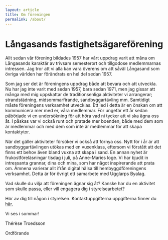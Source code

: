 ```yaml
---
layout: article
title: Om föreningen
permalink: /about/
---
```


# Långasands fastighetsägareförening

Allt sedan vår förening bildades 1957 har vårt uppdrag varit att måna om Långasands karaktär av
trivsam semesterort och tillgodose medlemmarnas intressen. Jag tror att vi alla kan vara överens om
att såväl Långasand som övriga världen har förändrats en hel del sedan 1957.

Som jag ser det är föreningens uppdrag både att bevara och att utveckla. Nu har jag inte varit med
sedan 1957, bara sedan 1971, men jag gissar att många med mig uppskattar de traditionsenliga
aktiviteter vi arrangerar; strandstädning, midsommarfirande, sandbyggartävling mm. Samtidigt
måste föreningens verksamhet utvecklas. Ett led i detta är en önskan om att kommunicera mer med
er, våra medlemmar. För ungefär ett år sedan påbörjade vi en undersökning för att höra vad ni tycker
att vi ska ägna oss åt. I påskas var vi också runt och pratade mer boenden, både med dem som är
medlemmar och med dem som inte är medlemmar för att skapa kontaktytor.

När det gäller aktiviteter försöker vi också att förnya oss. Nytt för i år är att sandbyggartävlingen
utökas med en vuxenklass, eftersom vi förstått att det finns ett behov även bland vuxna att skapa i
sand. En annan nyhet är frukostföreläsningar tisdag i juli, på Anne-Maries loge. Vi har bjudit in
intressanta grannar, dina och mina, som har något inspirerande att prata om. Ämnena varierar allt
ifrån digital hälsa till hembyggdföreningens verksamhet. Detta är för övrigt ett samarbete med
Ugglarps Byalag.

Vad skulle du vilja att föreningen ägnar sig åt? Kanske har du en aktivitet som skulle passa, eller vill
engagera dig i styrelsearbetet?

Hör av dig till någon i styrelsen. Kontaktuppgifterna uppgifterna finner du <a href="/organisation/Styrelsen.html">här.</a>

Vi ses i sommar!

Thérèse Troedsson

Ordförande
